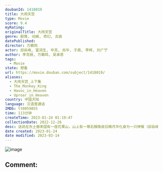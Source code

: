 ```yaml
---
doubanId: 1418019
title: 大闹天宫
type: Movie
score: 9.4
myRating: 
originalTitle: 大闹天宫
genre: 剧情, 动画, 奇幻, 古装
datePublished: 
director: 万籁鸣
actor: 邱岳峰, 富润生, 毕克, 尚华, 于鼎, 李梓, 刘广宁
author: 李克弱, 万籁鸣, 吴承恩
tags:
  - Movie
state: 想看
url: https://movie.douban.com/subject/1418019/
aliases:
  - 大闹天宫_上下集
  - The_Monkey_King
  - Havoc_in_Heaven
  - Uproar_in_Heaven
country: 中国大陆
language: 汉语普通话
IMDb: tt0059855
time: 113分钟
createTime: 2023-01-24 01:19:47
collectionDate: 2022-12-26
desc: 话说在东土傲来国有一座花果山，山上有一尊石猴吸收日精月华化身为一只神猴（邱岳峰音），统领着山中的猴子猴孙。为求得一件称心的宝贝，神猴孙大圣潜入龙宫，强硬求来大禹治水时的定海神针如意金箍棒。东海龙王（...
date created: 2023-01-24
date modified: 2023-03-14
---
```


![image](p2184505167.jpg)

Comment:
---
